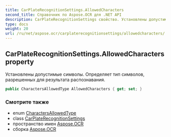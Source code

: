 ```yaml
---
title: CarPlateRecognitionSettings.AllowedCharacters
second_title: Справочник по Aspose.OCR для .NET API
description: CarPlateRecognitionSettings свойство. Установлены допустимые символы. Определяет тип символов разрешенных для результата распознавания.
type: docs
weight: 20
url: /ru/net/aspose.ocr/carplaterecognitionsettings/allowedcharacters/
---
```

## CarPlateRecognitionSettings.AllowedCharacters property

Установлены допустимые символы. Определяет тип символов, разрешенных для результата распознавания.

```csharp
public CharactersAllowedType AllowedCharacters { get; set; }
```

### Смотрите также

* enum [CharactersAllowedType](../../charactersallowedtype/)
* class [CarPlateRecognitionSettings](../)
* пространство имен [Aspose.OCR](../../carplaterecognitionsettings/)
* сборка [Aspose.OCR](../../../)


